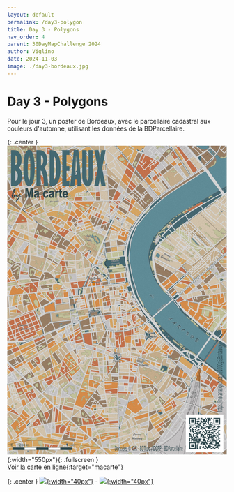 ```yaml
---
layout: default
permalink: /day3-polygon
title: Day 3 - Polygons
nav_order: 4
parent: 30DayMapChallenge 2024
author: Viglino
date: 2024-11-03
image: ./day3-bordeaux.jpg
---
```

# Day 3 - Polygons

Pour le jour 3, un poster de Bordeaux, avec le parcellaire cadastral aux couleurs d'automne, utilisant les données de la BDParcellaire.

{: .center }
![](./day3-bordeaux.jpg){:width="550px"}{: .fullscreen }    
[Voir la carte en ligne](https://macarte.ign.fr/carte/100Cg5/Plan-poster-de-Bordeaux){:target="macarte"}

{: .center }
[![](https://upload.wikimedia.org/wikipedia/commons/5/5a/X_icon_2.svg){:width="40px"}](https://x.com/jmviglino/status/1852978438644146365) - [![](https://upload.wikimedia.org/wikipedia/commons/d/d5/Mastodon_logotype_%28simple%29_new_hue.svg){:width="40px"}](https://mapstodon.space/deck/@jmviglino/113418779215746037)
